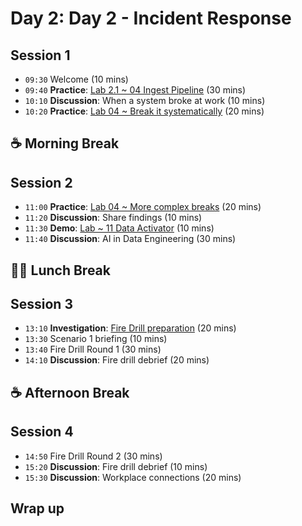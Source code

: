 # Day 2: Day 2 - Incident Response

## Session 1
- `09:30` Welcome (10 mins)
- `09:40` **Practice**: [Lab 2.1 ~ 04 Ingest Pipeline](../labs/04-ingest-pipeline.md) (30 mins)
- `10:10` **Discussion**: When a system broke at work (10 mins)
- `10:20` **Practice**: [Lab 04 ~ Break it systematically](../day2/breaking-things.md) (20 mins)

## ☕ Morning Break

## Session 2

- `11:00` **Practice**: [Lab 04 ~ More complex breaks](../day2/complex-breaking.md) (20 mins)
- `11:20` **Discussion**: Share findings (10 mins)
- `11:30` **Demo**: [Lab ~ 11 Data Activator](../labs/11-data-activator.md) (10 mins)
- `11:40` **Discussion**: AI in Data Engineering (30 mins)

## 🥪🥤 Lunch Break

## Session 3

- `13:10` **Investigation**: [Fire Drill preparation](../day2/incident-response-prep.md) (20 mins)
- `13:30` Scenario 1 briefing (10 mins)
- `13:40` Fire Drill Round 1 (30 mins)
- `14:10` **Discussion**: Fire drill debrief (20 mins)

## ☕ Afternoon Break

## Session 4

- `14:50` Fire Drill Round 2 (30 mins)
- `15:20` **Discussion**: Fire drill debrief (10 mins)
- `15:30` **Discussion**: Workplace connections (20 mins)

## Wrap up


